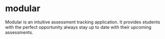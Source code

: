 # modular
Modular is an intuitive assessment tracking application. It provides students with the perfect opportunity always stay up to date with their upcoming assessments.
